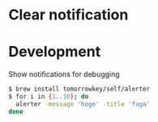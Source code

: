 Clear notification
===

# Development

Show notifications for debugging

```sh
$ brew install tomorrowkey/self/alerter
$ for i in {1..10}; do
  alerter -message 'hoge' -title 'fuga'
done
```
